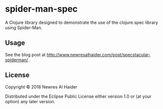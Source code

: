 # spider-man-spec

A Clojure library designed to demonstrate the use of the clojure.spec library using Spider-Man.

## Usage

See the blog post at http://www.newresalhaider.com/post/specstacular-spiderman/ .

## License

Copyright © 2018 Newres Al Haider

Distributed under the Eclipse Public License either version 1.0 or (at
your option) any later version.
